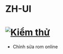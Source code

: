 # ZH-UI

# [![Kiểm thử](https://github.com/kakathic/ZH-UI/actions/workflows/Chay.yml/badge.svg?event=workflow_dispatch)](https://github.com/kakathic/ZH-UI/actions/workflows/Chay.yml)

+ Chỉnh sửa rom online 
